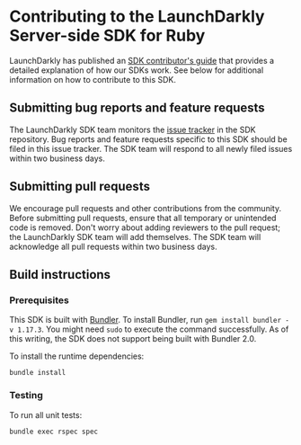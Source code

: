 Contributing to the LaunchDarkly Server-side SDK for Ruby
================================================

LaunchDarkly has published an [SDK contributor's guide](https://docs.launchdarkly.com/docs/sdk-contributors-guide) that provides a detailed explanation of how our SDKs work. See below for additional information on how to contribute to this SDK.

Submitting bug reports and feature requests
------------------

The LaunchDarkly SDK team monitors the [issue tracker](https://github.com/launchdarkly/ruby-server-sdk/issues) in the SDK repository. Bug reports and feature requests specific to this SDK should be filed in this issue tracker. The SDK team will respond to all newly filed issues within two business days.

Submitting pull requests
------------------

We encourage pull requests and other contributions from the community. Before submitting pull requests, ensure that all temporary or unintended code is removed. Don't worry about adding reviewers to the pull request; the LaunchDarkly SDK team will add themselves. The SDK team will acknowledge all pull requests within two business days.

Build instructions
------------------

### Prerequisites

This SDK is built with [Bundler](https://bundler.io/). To install Bundler, run `gem install bundler -v 1.17.3`. You might need `sudo` to execute the command successfully. As of this writing, the SDK does not support being built with Bundler 2.0.

To install the runtime dependencies:

```
bundle install
```

### Testing

To run all unit tests:

```
bundle exec rspec spec
```